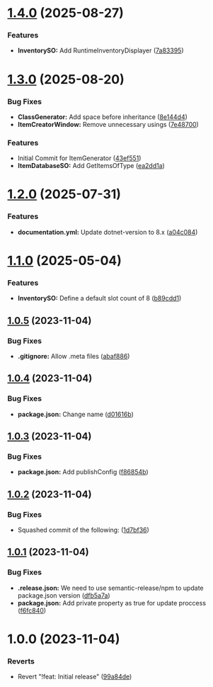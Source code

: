 # [1.4.0](https://github.com/alimertcetin/xiv.filo.inventorysystem/compare/v1.3.0...v1.4.0) (2025-08-27)


### Features

* **InventorySO:** Add RuntimeInventoryDisplayer ([7a83395](https://github.com/alimertcetin/xiv.filo.inventorysystem/commit/7a8339552cce007f89578cd20a524b0aa67e2819))

# [1.3.0](https://github.com/alimertcetin/xiv.filo.inventorysystem/compare/v1.2.0...v1.3.0) (2025-08-20)


### Bug Fixes

* **ClassGenerator:** Add space before inheritance ([8e144d4](https://github.com/alimertcetin/xiv.filo.inventorysystem/commit/8e144d44193979a1a868f05570588d441a863e8d))
* **ItemCreatorWindow:** Remove unnecessary usings ([7e48700](https://github.com/alimertcetin/xiv.filo.inventorysystem/commit/7e4870018c495dc7a195804fba223b06dd4b679d))


### Features

* Initial Commit for ItemGenerator ([43ef551](https://github.com/alimertcetin/xiv.filo.inventorysystem/commit/43ef5511a32dd8bdf45349dec0fb433a27dd54a3))
* **ItemDatabaseSO:** Add GetItemsOfType ([ea2dd1a](https://github.com/alimertcetin/xiv.filo.inventorysystem/commit/ea2dd1ade2e32eb78327182065d8c64922c1dd12))

# [1.2.0](https://github.com/alimertcetin/xiv.filo.inventorysystem/compare/v1.1.0...v1.2.0) (2025-07-31)


### Features

* **documentation.yml:** Update dotnet-version to 8.x ([a04c084](https://github.com/alimertcetin/xiv.filo.inventorysystem/commit/a04c08490080ae02f7536021e3bef92fed38eada))

# [1.1.0](https://github.com/alimertcetin/xiv.filo.inventorysystem/compare/v1.0.5...v1.1.0) (2025-05-04)


### Features

* **InventorySO:** Define a default slot count of 8 ([b89cdd1](https://github.com/alimertcetin/xiv.filo.inventorysystem/commit/b89cdd1809df728a4f21faf1843bddb4dfa4960c))

## [1.0.5](https://github.com/alimertcetin/xiv.filo.inventorysystem/compare/v1.0.4...v1.0.5) (2023-11-04)


### Bug Fixes

* **.gitignore:** Allow .meta files ([abaf886](https://github.com/alimertcetin/xiv.filo.inventorysystem/commit/abaf886d196c7e4c4a68986ed325062d94aef7da))

## [1.0.4](https://github.com/alimertcetin/xiv.filo.inventorysystem/compare/v1.0.3...v1.0.4) (2023-11-04)


### Bug Fixes

* **package.json:** Change name ([d01616b](https://github.com/alimertcetin/xiv.filo.inventorysystem/commit/d01616b090694bb5a6c76707fe2ca2e4707ecfd0))

## [1.0.3](https://github.com/alimertcetin/xiv.filo.inventorysystem/compare/v1.0.2...v1.0.3) (2023-11-04)


### Bug Fixes

* **package.json:** Add publishConfig ([f86854b](https://github.com/alimertcetin/xiv.filo.inventorysystem/commit/f86854b5734909db4402a975f0065acb8e8c02d8))

## [1.0.2](https://github.com/alimertcetin/xiv.filo.inventorysystem/compare/v1.0.1...v1.0.2) (2023-11-04)


### Bug Fixes

* Squashed commit of the following: ([1d7bf36](https://github.com/alimertcetin/xiv.filo.inventorysystem/commit/1d7bf3616a273bc6dd49fb04971806d6d581f8a7))

## [1.0.1](https://github.com/alimertcetin/xiv.filo.inventorysystem/compare/v1.0.0...v1.0.1) (2023-11-04)


### Bug Fixes

* **.release.json:** We need to use semantic-release/npm to update package.json version ([dfb5a7a](https://github.com/alimertcetin/xiv.filo.inventorysystem/commit/dfb5a7ae6a83d271564b25518b8d0a26244c2565))
* **package.json:** Add private property as true for update proccess ([f6fc840](https://github.com/alimertcetin/xiv.filo.inventorysystem/commit/f6fc8400eb09d3f9ed5e604e9479b0fac9ba52ec))

# 1.0.0 (2023-11-04)


### Reverts

* Revert "!feat: Initial release" ([99a84de](https://github.com/alimertcetin/xiv.filo.inventorysystem/commit/99a84de9cbc7eb4b08a446b92a4d3bc5710020ba))
